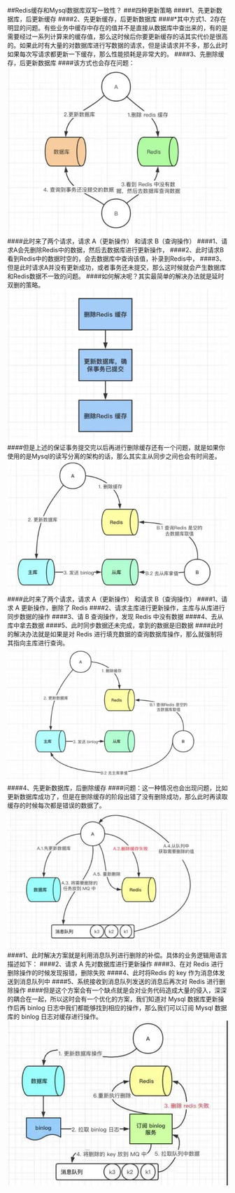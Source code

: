 ##Redis缓存和Mysql数据库双写一致性？
###四种更新策略
####1、先更新数据库，后更新缓存
####2、先更新缓存，后更新数据库
####*其中方式1、2存在明显的问题。有些业务中缓存中存在的值并不是直接从数据库中查出来的，有的是需要经过一系列计算来的缓存值，那么这时候后你要更新缓存的话其实代价是很高的。如果此时有大量的对数据库进行写数据的请求，但是读请求并不多，那么此时如果每次写请求都更新一下缓存，那么性能损耗是非常大的。
####3、先删除缓存，后更新数据库
####该方式也会存在问题：
![](../../../resources/redis/1.jpg)
####此时来了两个请求，请求 A（更新操作） 和请求 B（查询操作）
####1、请求A会先删除Redis中的数据，然后去数据库进行更新操作，
####2、此时请求B看到Redis中的数据时空的，会去数据库中查询该值，补录到Redis中，
####3、但是此时请求A并没有更新成功，或者事务还未提交，那么这时候就会产生数据库和Redis数据不一致的问题。
####如何解决呢？其实最简单的解决办法就是延时双删的策略。
![](../../../resources/redis/2.jpg)
####但是上述的保证事务提交完以后再进行删除缓存还有一个问题，就是如果你使用的是Mysql的读写分离的架构的话，那么其实主从同步之间也会有时间差。
![](../../../resources/redis/3.jpg)
####此时来了两个请求，请求 A（更新操作） 和请求 B（查询操作）
####1、请求 A 更新操作，删除了 Redis
####2、请求主库进行更新操作，主库与从库进行同步数据的操作
####3、请 B 查询操作，发现 Redis 中没有数据
####4、去从库中拿去数据
####5、此时同步数据还未完成，拿到的数据是旧数据
####此时的解决办法就是如果是对 Redis 进行填充数据的查询数据库操作，那么就强制将其指向主库进行查询。
![](../../../resources/redis/4.jpg)
####4、先更新数据库，后删除缓存
####问题：这一种情况也会出现问题，比如更新数据库成功了，但是在删除缓存的阶段出错了没有删除成功，那么此时再读取缓存的时候每次都是错误的数据了。
![](../../../resources/redis/5.jpg)
####1、此时解决方案就是利用消息队列进行删除的补偿。具体的业务逻辑用语言描述如下：
####2、请求 A 先对数据库进行更新操作
####3、在对 Redis 进行删除操作的时候发现报错，删除失败
####4、此时将Redis 的 key 作为消息体发送到消息队列中
####5、系统接收到消息队列发送的消息后再次对 Redis 进行删除操作
####但是这个方案会有一个缺点就是会对业务代码造成大量的侵入，深深的耦合在一起，所以这时会有一个优化的方案，我们知道对 Mysql 数据库更新操作后再 binlog 日志中我们都能够找到相应的操作，那么我们可以订阅 Mysql 数据库的 binlog 日志对缓存进行操作。
![](../../../resources/redis/6.jpg)